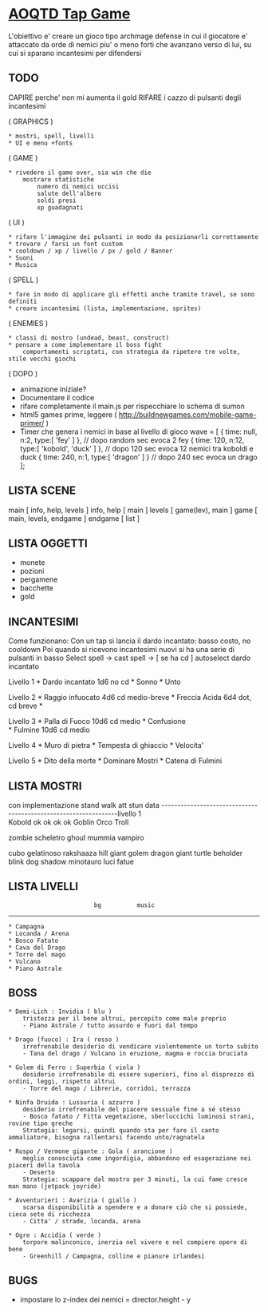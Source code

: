 # [ AOQTD Tap Game ](http://www.simone-poggi.com/)

L'obiettivo e' creare un gioco tipo archmage defense in cui il giocatore e' attaccato da orde di nemici 
piu' o meno forti che avanzano verso di lui, su cui si sparano incantesimi per difendersi

## TODO

CAPIRE perche' non mi aumenta il gold
RIFARE i cazzo di pulsanti degli incantesimi

( GRAPHICS )

	* mostri, spell, livelli
	* UI e menu +fonts

( GAME )

	* rivedere il game over, sia win che die
		mostrare statistiche 
			numero di nemici uccisi
			salute dell'albero
			soldi presi
			xp guadagnati

( UI )

	* rifare l'immagine dei pulsanti in modo da posizionarli correttamente
	* trovare / farsi un font custom
	* cooldown / xp / livello / px / gold / Banner
	* Suoni 
	* Musica

( SPELL )

	* fare in modo di applicare gli effetti anche tramite travel, se sono definiti
	* creare incantesimi (lista, implementazione, sprites)

( ENEMIES )

	* classi di mostro (undead, beast, construct)
	* pensare a come implementare il boss fight
		comportamenti scriptati, con strategia da ripetere tre volte, stile vecchi giochi

( DOPO )

* animazione iniziale?
* Documentare il codice
* rifare completamente il main.js per rispecchiare lo schema di sumon
* html5 games prime, leggere ( http://buildnewgames.com/mobile-game-primer/ )
* Timer che genera i nemici in base al livello di gioco
		wave = [
			{ time: null, n:2,  type:[ 'fey' ] }, 				// dopo random sec evoca 2 fey
			{ time:  120, n:12, type:[ 'kobold', 'duck' ] }, 	// dopo 120 sec evoca 12 nemici tra koboldi e duck
			{ time:  240, n:1,  type:[ 'dragon' ] }				// dopo 240 sec evoca un drago
		];



## LISTA SCENE

main 		[ info, help, levels ]
info, help	[ main ]
levels 		[ game(lev), main ]
game 		[ main, levels, endgame ]
endgame		[ list ]

## LISTA OGGETTI

* monete
* pozioni
* pergamene
* bacchette
* gold


## INCANTESIMI

Come funzionano:
	Con un tap si lancia il dardo incantato: basso costo, no cooldown
	Poi quando si ricevono incantesimi nuovi si ha una serie di pulsanti in basso
	Select spell -> cast spell -> [ se ha cd ] autoselect dardo incantato

Livello 1
	* Dardo incantato	1d6 no cd
	* Sonno
	* Unto

Livello 2
	* Raggio infuocato	4d6 cd medio-breve
	* Freccia Acida		6d4 dot, cd breve
	* 

Livello 3
	* Palla di Fuoco	10d6 cd medio 
	* Confusione		
	* Fulmine			10d6 cd medio

Livello 4
	* Muro di pietra
	* Tempesta di ghiaccio
	* Velocita'

Livello 5
	* Dito della morte
	* Dominare Mostri
	* Catena di Fulmini

## LISTA MOSTRI

con implementazione
						stand	walk	att		stun	data
----------------------------------------------------------------livello 1						
Kobold				ok		ok		ok				ok
Goblin
Orco
Troll

zombie
scheletro
ghoul
mummia
vampiro

cubo gelatinoso
rakshaaza
hill giant
golem
dragon
giant turtle
beholder
blink dog
shadow
minotauro
luci fatue

## LISTA LIVELLI
							bg			music
----
	* Campagna
	* Locanda / Arena
	* Bosco Fatato
	* Cava del Drago
	* Torre del mago
	* Vulcano
	* Piano Astrale

## BOSS	

	* Demi-Lich : Invidia ( blu )
		tristezza per il bene altrui, percepito come male proprio
		- Piano Astrale / tutto assurdo e fuori dal tempo

	* Drago (fuoco) : Ira ( rosso )
		irrefrenabile desiderio di vendicare violentemente un torto subito
		- Tana del drago / Vulcano in eruzione, magma e roccia bruciata

	* Golem di Ferro : Superbia ( viola )
		desiderio irrefrenabile di essere superiori, fino al disprezzo di ordini, leggi, rispetto altrui
		- Torre del mago / Librerie, corridoi, terrazza

	* Ninfa Druida : Lussuria ( azzurro )
		desiderio irrefrenabile del piacere sessuale fine a sé stesso
		- Bosco fatato / Fitta vegetazione, sberluccichi luminosi strani, rovine tipo greche
		Strategia: legarsi, quindi quando sta per fare il canto ammaliatore, bisogna rallentarsi facendo unto/ragnatela

	* Rospo / Vermone gigante : Gola ( arancione )
		meglio conosciuta come ingordigia, abbandono ed esagerazione nei piaceri della tavola
		- Deserto
		Strategia: scappare dal mostro per 3 minuti, la cui fame cresce man mano (jetpack joyride)

	* Avventurieri : Avarizia ( giallo )
		scarsa disponibilità a spendere e a donare ciò che si possiede, cieca sete di ricchezza
		- Citta' / strade, locanda, arena

	* Ogre : Accidia ( verde )
		torpore malinconico, inerzia nel vivere e nel compiere opere di bene
		- Greenhill / Campagna, colline e pianure irlandesi
		

## BUGS

* impostare lo z-index dei nemici = director.height - y
